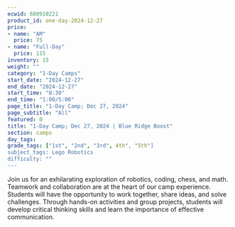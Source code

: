 ```yaml
---
ecwid: 680910221
product_id: one-day-2024-12-27
price:
- name: "AM"
  price: 75
- name: "Full-Day"
  price: 115
inventory: 15
weight: ""
category: "1-Day Camps"
start_date: "2024-12-27"
end_date: "2024-12-27"
start_time: "8:30"
end_time: "1:00/5:00"
page_title: "1-Day Camp; Dec 27, 2024"
page_subtitle: "All"
featured: 0
title: "1-Day Camp; Dec 27, 2024 | Blue Ridge Boost"
section: camps
day_tags: 
grade_tags: ["1st", "2nd", "3rd", 4th", "5th"]
subject_tags: Lego Robotics
difficulty: ""
---
```

Join us for an exhilarating exploration of robotics, coding, chess, and math. Teamwork and collaboration are at the heart of our camp experience. Students will have the opportunity to work together, share ideas, and solve challenges. Through hands-on activities and group projects, students will develop critical thinking skills and learn the importance of effective communication.

